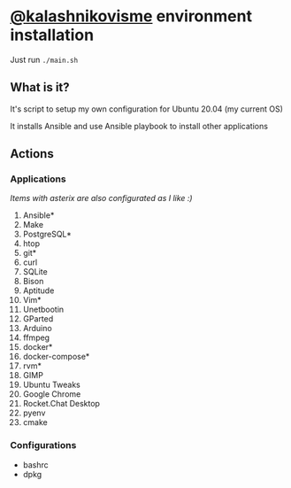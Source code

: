 # [@kalashnikovisme](github.com/kalashnikovisme) environment installation

Just run `./main.sh`

## What is it?

It's script to setup my own configuration for Ubuntu 20.04 (my current OS)

It installs Ansible and use Ansible playbook to install other applications

## Actions

### Applications

*Items with asterix are also configurated as I like :)*

1. Ansible*
2. Make
3. PostgreSQL*
4. htop
5. git*
6. curl
7. SQLite
8. Bison
9. Aptitude
10. Vim*
11. Unetbootin
12. GParted
13. Arduino
14. ffmpeg
15. docker*
16. docker-compose*
17. rvm*
18. GIMP
19. Ubuntu Tweaks
20. Google Chrome
21. Rocket.Chat Desktop
22. pyenv
23. cmake

### Configurations

* bashrc
* dpkg
